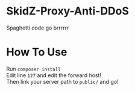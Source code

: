 # SkidZ-Proxy-Anti-DDoS
Spaghetti code go brrrrrr

# How To Use
Run `composer install` \
Edit line `127` and edit the forward host! \
Then link your server path to `public/` and go!
